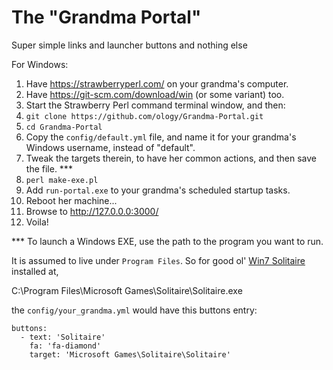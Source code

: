 # The "Grandma Portal"

Super simple links and launcher buttons and nothing else

For Windows:

1. Have https://strawberryperl.com/ on your grandma's computer.
2. Have https://git-scm.com/download/win (or some variant) too.
3. Start the Strawberry Perl command terminal window, and then:
4. `git clone https://github.com/ology/Grandma-Portal.git`
5. `cd Grandma-Portal`
6. Copy the `config/default.yml` file, and name it for your grandma's Windows username, instead of "default".
7. Tweak the targets therein, to have her common actions, and then save the file. ***
7. `perl make-exe.pl`
8. Add `run-portal.exe` to your grandma's scheduled startup tasks.
9. Reboot her machine...
10. Browse to http://127.0.0.0:3000/
11. Voila!

*** To launch a Windows EXE, use the path to the program you want to run.

It is assumed to live under `Program Files`. So for good ol' [Win7 Solitaire](https://win7games.com/) installed at,

   C:\Program Files\Microsoft Games\Solitaire\Solitaire.exe

the `config/your_grandma.yml` would have this buttons entry:

    buttons:
      - text: 'Solitaire'
        fa: 'fa-diamond'
        target: 'Microsoft Games\Solitaire\Solitaire'

